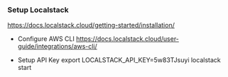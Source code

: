 ### Setup Localstack
https://docs.localstack.cloud/getting-started/installation/

- Configure AWS CLI
https://docs.localstack.cloud/user-guide/integrations/aws-cli/

- Setup API Key
export LOCALSTACK_API_KEY=5w83TJsuyi
localstack start